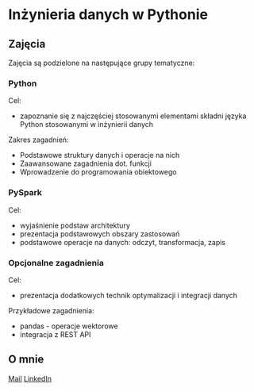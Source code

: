 # Inżynieria danych w Pythonie

## Zajęcia

Zajęcia są podzielone na następujące grupy tematyczne:

### Python

Cel: 
* zapoznanie się z najczęściej stosowanymi elementami składni języka Python stosowanymi w inżynierii danych

Zakres zagadnień:
* Podstawowe struktury danych i operacje na nich
* Zaawansowane zagadnienia dot. funkcji
* Wprowadzenie do programowania obiektowego

### PySpark

Cel: 
* wyjaśnienie podstaw architektury
* prezentacja podstawowych obszary zastosowań
* podstawowe operacje na danych: odczyt, transformacja, zapis

### Opcjonalne zagadnienia

Cel:
* prezentacja dodatkowych technik optymalizacji i integracji danych

Przykładowe zagadnienia:
* pandas - operacje wektorowe
* integracja z REST API


## O mnie

[Mail](kplatek@wmi.amu.edu.pl)
[LinkedIn](https://www.linkedin.com/in/krzysztof-p%C5%82atek-70144010b/)

